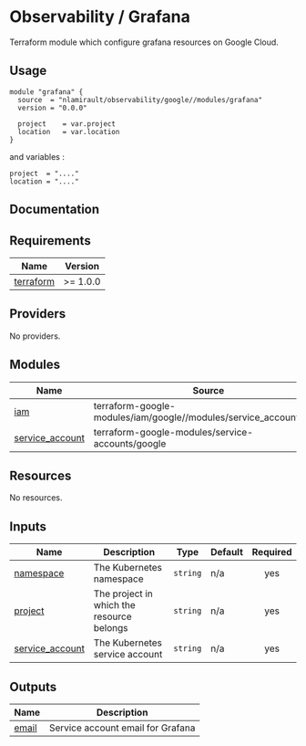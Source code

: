 # Observability / Grafana

Terraform module which configure grafana resources on Google Cloud.

## Usage

```hcl
module "grafana" {
  source  = "nlamirault/observability/google//modules/grafana"
  version = "0.0.0"

  project    = var.project
  location   = var.location
}
```

and variables :

```hcl
project  = "...."
location = "...."
```

## Documentation

<!-- BEGIN_TF_DOCS -->
## Requirements

| Name | Version |
|------|---------|
| <a name="requirement_terraform"></a> [terraform](#requirement\_terraform) | >= 1.0.0 |

## Providers

No providers.

## Modules

| Name | Source | Version |
|------|--------|---------|
| <a name="module_iam"></a> [iam](#module\_iam) | terraform-google-modules/iam/google//modules/service_accounts_iam | 7.6.0 |
| <a name="module_service_account"></a> [service\_account](#module\_service\_account) | terraform-google-modules/service-accounts/google | 4.2.1 |

## Resources

No resources.

## Inputs

| Name | Description | Type | Default | Required |
|------|-------------|------|---------|:--------:|
| <a name="input_namespace"></a> [namespace](#input\_namespace) | The Kubernetes namespace | `string` | n/a | yes |
| <a name="input_project"></a> [project](#input\_project) | The project in which the resource belongs | `string` | n/a | yes |
| <a name="input_service_account"></a> [service\_account](#input\_service\_account) | The Kubernetes service account | `string` | n/a | yes |

## Outputs

| Name | Description |
|------|-------------|
| <a name="output_email"></a> [email](#output\_email) | Service account email for Grafana |
<!-- END_TF_DOCS -->
